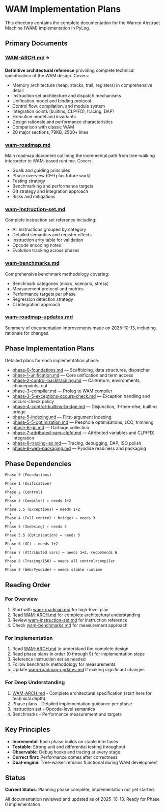 # WAM Implementation Plans

This directory contains the complete documentation for the Warren Abstract Machine (WAM) implementation in PyLog.

## Primary Documents

### [WAM-ARCH.md](WAM-ARCH.md) ⭐
**Definitive architectural reference** providing complete technical specification of the WAM design. Covers:
- Memory architecture (heap, stacks, trail, registers) in comprehensive detail
- Instruction set architecture and dispatch mechanisms
- Unification model and binding protocol
- Control flow, compilation, and module system
- Integration points (builtins, CLP(FD), tracing, DAP)
- Execution model and invariants
- Design rationale and performance characteristics
- Comparison with classic WAM
- 20 major sections, 79KB, 2500+ lines

### [wam-roadmap.md](wam-roadmap.md)
Main roadmap document outlining the incremental path from tree-walking interpreter to WAM-based runtime. Covers:
- Goals and guiding principles
- Phase overview (0–9 plus future work)
- Testing strategy
- Benchmarking and performance targets
- Git strategy and integration approach
- Risks and mitigations

### [wam-instruction-set.md](wam-instruction-set.md)
Complete instruction set reference including:
- All instructions grouped by category
- Detailed semantics and register effects
- Instruction arity table for validation
- Opcode encoding notes
- Evolution tracking across phases

### [wam-benchmarks.md](wam-benchmarks.md)
Comprehensive benchmark methodology covering:
- Benchmark categories (micro, scenario, stress)
- Measurement protocol and metrics
- Performance targets per phase
- Regression detection strategy
- CI integration approach

### [wam-roadmap-updates.md](wam-roadmap-updates.md)
Summary of documentation improvements made on 2025-10-13, including rationale for changes.

## Phase Implementation Plans

Detailed plans for each implementation phase:

- [phase-0-foundations.md](phase-0-foundations.md) — Scaffolding, data structures, dispatcher
- [phase-1-unification.md](phase-1-unification.md) — Core unification and term access
- [phase-2-control-backtracking.md](phase-2-control-backtracking.md) — Call/return, environments, choicepoints, cut
- [phase-3-compiler.md](phase-3-compiler.md) — Prolog to WAM compiler
- [phase-3-5-exceptions-occurs-check.md](phase-3-5-exceptions-occurs-check.md) — Exception handling and occurs-check policy
- [phase-4-control-builtins-bridge.md](phase-4-control-builtins-bridge.md) — Disjunction, if-then-else, builtins bridge
- [phase-5-indexing.md](phase-5-indexing.md) — First-argument indexing
- [phase-5-5-optimization.md](phase-5-5-optimization.md) — Peephole optimisations, LCO, trimming
- [phase-6-gc.md](phase-6-gc.md) — Garbage collection
- [phase-7-attributed-vars-clpfd.md](phase-7-attributed-vars-clpfd.md) — Attributed variables and CLP(FD) integration
- [phase-8-tracing-iso.md](phase-8-tracing-iso.md) — Tracing, debugging, DAP, ISO polish
- [phase-9-web-packaging.md](phase-9-web-packaging.md) — Pyodide readiness and packaging

## Phase Dependencies

```
Phase 0 (Foundations)
  ↓
Phase 1 (Unification)
  ↓
Phase 2 (Control)
  ↓
Phase 3 (Compiler) ← needs 1+2
  ↓
Phase 3.5 (Exceptions) ← needs 1+2
  ↓
Phase 4 (Full control + bridge) ← needs 3
  ↓
Phase 5 (Indexing) ← needs 3
  ↓
Phase 5.5 (Optimisation) ← needs 5
  ↓
Phase 6 (GC) ← needs 1+2
  ↓
Phase 7 (Attributed vars) ← needs 1+2, recommends 6
  ↓
Phase 8 (Tracing/ISO) ← needs all control+compiler
  ↓
Phase 9 (Web/Pyodide) ← needs stable runtime
```

## Reading Order

### For Overview
1. Start with [wam-roadmap.md](wam-roadmap.md) for high-level plan
2. Read [WAM-ARCH.md](WAM-ARCH.md) for complete architectural understanding
3. Review [wam-instruction-set.md](wam-instruction-set.md) for instruction reference
4. Check [wam-benchmarks.md](wam-benchmarks.md) for measurement approach

### For Implementation
1. Read [WAM-ARCH.md](WAM-ARCH.md) to understand the complete design
2. Read phase plans in order (0 through 9) for implementation steps
3. Reference instruction set as needed
4. Follow benchmark methodology for measurements
5. Update [wam-roadmap-updates.md](wam-roadmap-updates.md) if making significant changes

### For Deep Understanding
1. [WAM-ARCH.md](WAM-ARCH.md) - Complete architectural specification (start here for technical depth)
2. Phase plans - Detailed implementation guidance per phase
3. Instruction set - Opcode-level semantics
4. Benchmarks - Performance measurement and targets

## Key Principles

- **Incremental**: Each phase builds on stable interfaces
- **Testable**: Strong unit and differential testing throughout
- **Observable**: Debug hooks and tracing at every stage
- **Correct first**: Performance comes after correctness
- **Dual-engine**: Tree-walker remains functional during WAM development

## Status

**Current Status**: Planning phase complete, implementation not yet started.

All documentation reviewed and updated as of 2025-10-13. Ready for Phase 0 implementation.
